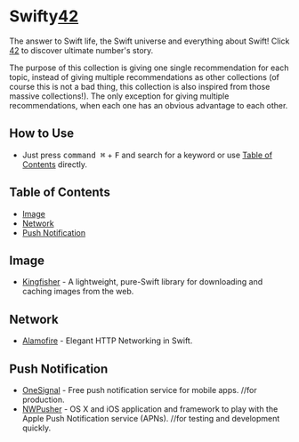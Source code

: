 # Swifty[42](https://www.independent.co.uk/life-style/history/42-the-answer-to-life-the-universe-and-everything-2205734.html)
The answer to Swift life, the Swift universe and everything about Swift! Click [42](https://www.independent.co.uk/life-style/history/42-the-answer-to-life-the-universe-and-everything-2205734.html) to discover ultimate number's story.

The purpose of this collection is giving one single recommendation for each topic, instead of giving multiple recommendations as other collections (of course this is not a bad thing, this collection is also inspired from those massive collections!). The only exception for giving multiple recommendations, when each one has an obvious advantage to each other.

## How to Use
- Just press <kbd>command ⌘</kbd> + <kbd>F</kbd> and search for a keyword or use [Table of Contents](#table-of-contents) directly.

## Table of Contents
- [Image](#image)
- [Network](#network)
- [Push Notification](#push-notification)

## Image
- [Kingfisher](https://github.com/onevcat/Kingfisher) - A lightweight, pure-Swift library for downloading and caching images from the web.

## Network
- [Alamofire](https://github.com/Alamofire/Alamofire) - Elegant HTTP Networking in Swift.

## Push Notification
- [OneSignal](https://onesignal.com) - Free push notification service for mobile apps. //for production.
- [NWPusher](https://github.com/noodlewerk/NWPusher) - OS X and iOS application and framework to play with the Apple Push Notification service (APNs). //for testing and development quickly.
